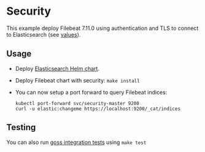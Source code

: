 # Security

This example deploy Filebeat 7.11.0 using authentication and TLS to connect to
Elasticsearch (see [values][]).


## Usage

* Deploy [Elasticsearch Helm chart][].

* Deploy Filebeat chart with security: `make install`

* You can now setup a port forward to query Filebeat indices:

  ```
  kubectl port-forward svc/security-master 9200
  curl -u elastic:changeme https://localhost:9200/_cat/indices
  ```


## Testing

You can also run [goss integration tests][] using `make test`


[elasticsearch helm chart]: https://github.com/elastic/helm-charts/tree/7.11/elasticsearch/examples/security/
[goss integration tests]: https://github.com/elastic/helm-charts/tree/7.11/filebeat/examples/security/test/goss.yaml
[values]: https://github.com/elastic/helm-charts/tree/7.11/filebeat/examples/security/values.yaml
